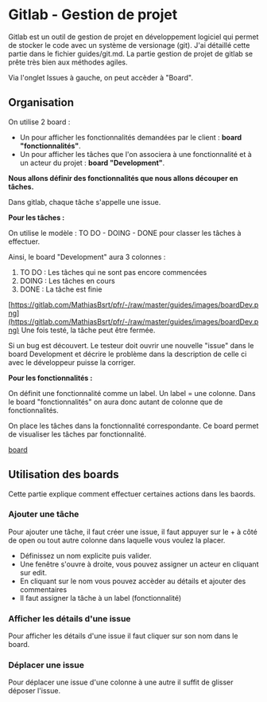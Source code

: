 # Gitlab - Gestion de projet


Gitlab est un outil de gestion de projet en développement logiciel qui permet de stocker le code avec un système de versionage (git).
J'ai détaillé cette partie dans le fichier guides/git.md. La partie gestion de projet de gitlab se prête très bien aux méthodes agiles.

Via l'onglet Issues à gauche, on peut accèder à "Board".

## Organisation
On utilise 2 board : 

- Un pour afficher les fonctionnalités demandées par le client : **board "fonctionnalités"**.
- Un pour afficher les tâches que l'on associera à une fonctionnalité et à un acteur du projet : **board "Development"**.

**Nous allons définir des fonctionnalités que nous allons découper en tâches.**

Dans gitlab, chaque tâche s'appelle une issue. 

**Pour les tâches :**

On utilise le modèle : TO DO - DOING - DONE pour classer les tâches à effectuer.

Ainsi, le board "Development" aura 3 colonnes :
1. TO DO : Les tâches qui ne sont pas encore commencées
2. DOING : Les tâches en cours
3. DONE : La tâche est finie

[https://gitlab.com/MathiasBsrt/pfr/-/raw/master/guides/images/boardDev.png](https://gitlab.com/MathiasBsrt/pfr/-/raw/master/guides/images/boardDev.png)
Une fois testé, la tâche peut être fermée.

Si un bug est découvert. Le testeur doit ouvrir une nouvelle "issue" dans le board Development et décrire le problème dans la description de celle ci avec le développeur puisse la corriger.

**Pour les fonctionnalités :**

On définit une fonctionnalité comme un label. Un label = une colonne.
Dans le board "fonctionnalités" on aura donc autant de colonne que de fonctionnalités.

On place les tâches dans la fonctionnalité correspondante.
Ce board permet de visualiser les tâches par fonctionnalité.

[board](https://gitlab.com/MathiasBsrt/pfr/-/raw/master/guides/images/boardFonct.png)

## Utilisation des boards

Cette partie explique comment effectuer certaines actions dans les baords.

### Ajouter une tâche
Pour ajouter une tâche, il faut créer une issue, il faut appuyer sur le + à côté de open ou tout autre colonne dans laquelle vous voulez la placer.

- Définissez un nom explicite puis valider.
- Une fenêtre s'ouvre à droite, vous pouvez assigner un acteur en cliquant sur edit.
- En cliquant sur le nom vous pouvez accèder au détails et ajouter des commentaires
- Il faut assigner la tâche à un label (fonctionnalité)

### Afficher les détails d'une issue
Pour afficher les détails d'une issue il faut cliquer sur son nom dans le board.

### Déplacer une issue
Pour déplacer une issue d'une colonne à une autre il suffit de glisser déposer l'issue.
